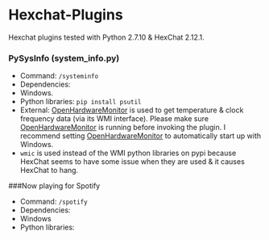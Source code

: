 # Hexchat-Plugins
Hexchat plugins tested with Python 2.7.10 & HexChat 2.12.1.

### PySysInfo (system_info.py)
+ Command: `/systeminfo`
+ Dependencies:
 + Windows.
 + Python libraries: `pip install psutil`
 + External: [OpenHardwareMonitor](http://openhardwaremonitor.org/) is used to get temperature & clock frequency data (via its WMI interface). Please make sure [OpenHardwareMonitor](http://openhardwaremonitor.org/) is running before invoking the plugin. I recommend setting [OpenHardwareMonitor](http://openhardwaremonitor.org/) to automatically start up with Windows.
+ `wmic` is used instead of the WMI python libraries on pypi because HexChat seems to have some issue when they are used & it causes HexChat to hang.

###Now playing for Spotify
+ Command: `/spotify`
+ Dependencies:
 + Windows
 + Python libraries:
 
